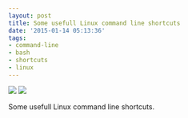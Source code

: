```yaml
---
layout: post
title: Some usefull Linux command line shortcuts
date: '2015-01-14 05:13:36'
tags:
- command-line
- bash
- shortcuts
- linux
---
```



![](https://vardan-pro.s3.amazonaws.com/2016/Aug/tumblr_ni6d2ol7uu1se1mfwo1_1280-1470634184405.jpg)
![](https://vardan-pro.s3.amazonaws.com/2016/Aug/tumblr_ni6d2ol7uu1se1mfwo2_1280-1470634191747.jpg)
<p><span>Some usefull Linux command line shortcuts.</span></p>
